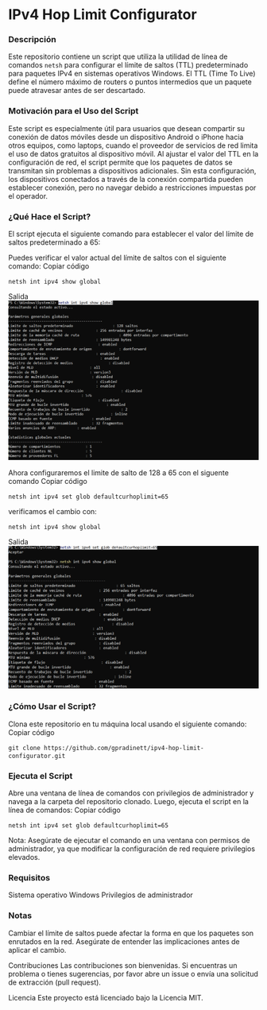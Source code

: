# IPv4 Hop Limit Configurator

### Descripción

Este repositorio contiene un script que utiliza la utilidad de línea de comandos `netsh` para configurar el límite de saltos (TTL) predeterminado para paquetes IPv4 en sistemas operativos Windows. El TTL (Time To Live) define el número máximo de routers o puntos intermedios que un paquete puede atravesar antes de ser descartado.

### Motivación para el Uso del Script

Este script es especialmente útil para usuarios que desean compartir su conexión de datos móviles desde un dispositivo Android o iPhone hacia otros equipos, como laptops, cuando el proveedor de servicios de red limita el uso de datos gratuitos al dispositivo móvil. Al ajustar el valor del TTL en la configuración de red, el script permite que los paquetes de datos se transmitan sin problemas a dispositivos adicionales. Sin esta configuración, los dispositivos conectados a través de la conexión compartida pueden establecer conexión, pero no navegar debido a restricciones impuestas por el operador.

### ¿Qué Hace el Script?
El script ejecuta el siguiente comando para establecer el valor del límite de saltos predeterminado a 65:

Puedes verificar el valor actual del límite de saltos con el siguiente comando:
Copiar código
```shell
netsh int ipv4 show global
```
Salida
![Output del comando netsh int ipv4 show global](https://github.com/gpradinett/ipv4-hop-limit-configurator/raw/main/image/netsh%20int%20ipv4%20show%20global.png)

Ahora configuraremos el limite de salto de 128 a 65 con el siguente comando 
Copiar código
```shell
netsh int ipv4 set glob defaultcurhoplimit=65
```
verificamos el cambio con:
```shell
netsh int ipv4 show global
```
Salida
![Ejemplo de comando netsh int ipv4 set glob defaultcurhoplimit=65](https://github.com/gpradinett/ipv4-hop-limit-configurator/raw/main/image/netsh%20int%20ipv4%20set%20glob%20defaultcurhoplimit%3D65.png)

### ¿Cómo Usar el Script?
Clona este repositorio en tu máquina local usando el siguiente comando:
Copiar código
```shell
git clone https://github.com/gpradinett/ipv4-hop-limit-configurator.git
```

### Ejecuta el Script
Abre una ventana de línea de comandos con privilegios de administrador y navega a la carpeta del repositorio clonado. Luego, ejecuta el script en la línea de comandos:
Copiar código
```shell
netsh int ipv4 set glob defaultcurhoplimit=65
```
Nota: Asegúrate de ejecutar el comando en una ventana con permisos de administrador, ya que modificar la configuración de red requiere privilegios elevados.

### Requisitos
Sistema operativo Windows
Privilegios de administrador

### Notas
Cambiar el límite de saltos puede afectar la forma en que los paquetes son enrutados en la red. Asegúrate de entender las implicaciones antes de aplicar el cambio.



Contribuciones
Las contribuciones son bienvenidas. Si encuentras un problema o tienes sugerencias, por favor abre un issue o envía una solicitud de extracción (pull request).

Licencia
Este proyecto está licenciado bajo la Licencia MIT.
